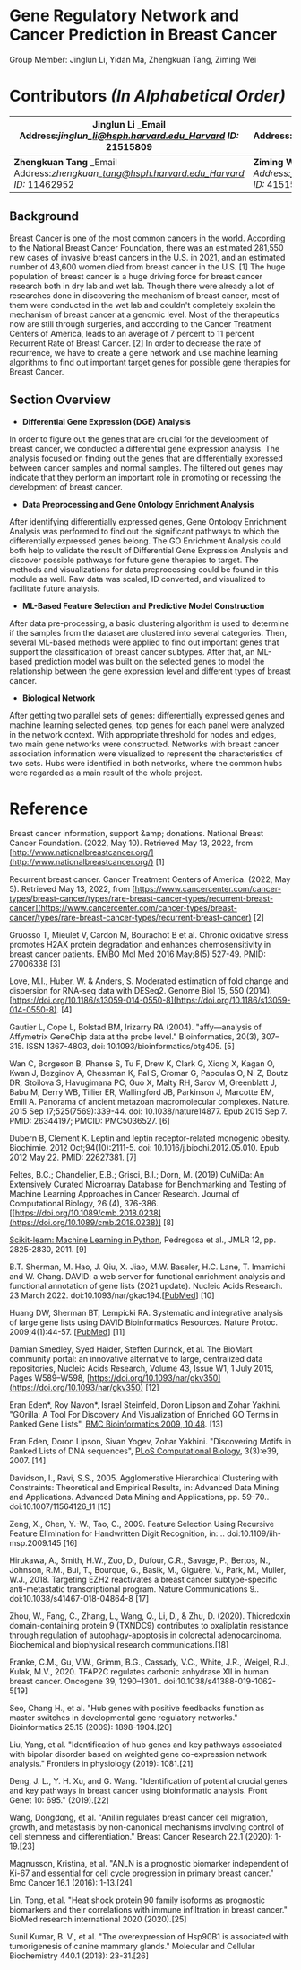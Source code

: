 # **Gene Regulatory Network and Cancer Prediction in Breast Cancer**

Group Member: Jinglun Li, Yidan Ma, Zhengkuan Tang, Ziming Wei

# Contributors _(In Alphabetical Order)_

| **Jinglun Li** _Email Address:_jinglun\_li@hsph.harvard.edu_Harvard ID:_ 21515809 | **Yidan Ma** _Email Address:_yidan\_ma@hsph.harvard.edu_Harvard ID:_ 71515524 |
| --- | --- |
| **Zhengkuan Tang** _Email Address:_zhengkuan\_tang@hsph.harvard.edu_Harvard ID:_ 11462952 | **Ziming Wei** _Email Address:_zimingwei@hsph.harvard.edu_Harvard ID:_ 41515244 |

##

## Background

Breast Cancer is one of the most common cancers in the world. According to the National Breast Cancer Foundation, there was an estimated 281,550 new cases of invasive breast cancers in the U.S. in 2021, and an estimated number of 43,600 women died from breast cancer in the U.S. [1] The huge population of breast cancer is a huge driving force for breast cancer research both in dry lab and wet lab. Though there were already a lot of researches done in discovering the mechanism of breast cancer, most of them were conducted in the wet lab and couldn&#39;t completely explain the mechanism of breast cancer at a genomic level. Most of the therapeutics now are still through surgeries, and according to the Cancer Treatment Centers of America, leads to an average of 7 percent to 11 percent Recurrent Rate of Breast Cancer. [2] In order to decrease the rate of recurrence, we have to create a gene network and use machine learning algorithms to find out important target genes for possible gene therapies for Breast Cancer.

## Section Overview

- **Differential Gene Expression (DGE) Analysis**

In order to figure out the genes that are crucial for the development of breast cancer, we conducted a differential gene expression analysis. The analysis focused on finding out the genes that are differentially expressed between cancer samples and normal samples. The filtered out genes may indicate that they perform an important role in promoting or recessing the development of breast cancer.

- **Data Preprocessing and Gene Ontology Enrichment Analysis**

After identifying differentially expressed genes, Gene Ontology Enrichment Analysis was performed to find out the significant pathways to which the differentially expressed genes belong. The GO Enrichment Analysis could both help to validate the result of Differential Gene Expression Analysis and discover possible pathways for future gene therapies to target. The methods and visualizations for data preprocessing could be found in this module as well. Raw data was scaled, ID converted, and visualized to facilitate future analysis.

- **ML-Based Feature Selection and Predictive Model Construction**

After data pre-processing, a basic clustering algorithm is used to determine if the samples from the dataset are clustered into several categories. Then, several ML-based methods were applied to find out important genes that support the classification of breast cancer subtypes. After that, an ML-based prediction model was built on the selected genes to model the relationship between the gene expression level and different types of breast cancer.

- **Biological Network**

After getting two parallel sets of genes: differentially expressed genes and machine learning selected genes, top genes for each panel were analyzed in the network context. With appropriate threshold for nodes and edges, two main gene networks were constructed. Networks with breast cancer association information were visualized to represent the characteristics of two sets. Hubs were identified in both networks, where the common hubs were regarded as a main result of the whole project.

#

# Reference

Breast cancer information, support &amp;amp; donations. National Breast Cancer Foundation. (2022, May 10). Retrieved May 13, 2022, from [http://www.nationalbreastcancer.org/](http://www.nationalbreastcancer.org/) [1]

Recurrent breast cancer. Cancer Treatment Centers of America. (2022, May 5). Retrieved May 13, 2022, from [https://www.cancercenter.com/cancer-types/breast-cancer/types/rare-breast-cancer-types/recurrent-breast-cancer](https://www.cancercenter.com/cancer-types/breast-cancer/types/rare-breast-cancer-types/recurrent-breast-cancer) [2]

Gruosso T, Mieulet V, Cardon M, Bourachot B et al. Chronic oxidative stress promotes H2AX protein degradation and enhances chemosensitivity in breast cancer patients. EMBO Mol Med 2016 May;8(5):527-49. PMID: 27006338 [3]

Love, M.I., Huber, W. &amp; Anders, S. Moderated estimation of fold change and dispersion for RNA-seq data with DESeq2. Genome Biol 15, 550 (2014).[https://doi.org/10.1186/s13059-014-0550-8](https://doi.org/10.1186/s13059-014-0550-8). [4]

Gautier L, Cope L, Bolstad BM, Irizarry RA (2004). &quot;affy—analysis of Affymetrix GeneChip data at the probe level.&quot; Bioinformatics, 20(3), 307–315. ISSN 1367-4803, doi: 10.1093/bioinformatics/btg405. [5]

Wan C, Borgeson B, Phanse S, Tu F, Drew K, Clark G, Xiong X, Kagan O, Kwan J, Bezginov A, Chessman K, Pal S, Cromar G, Papoulas O, Ni Z, Boutz DR, Stoilova S, Havugimana PC, Guo X, Malty RH, Sarov M, Greenblatt J, Babu M, Derry WB, Tillier ER, Wallingford JB, Parkinson J, Marcotte EM, Emili A. Panorama of ancient metazoan macromolecular complexes. Nature. 2015 Sep 17;525(7569):339-44. doi: 10.1038/nature14877. Epub 2015 Sep 7. PMID: 26344197; PMCID: PMC5036527. [6]

Dubern B, Clement K. Leptin and leptin receptor-related monogenic obesity. Biochimie. 2012 Oct;94(10):2111-5. doi: 10.1016/j.biochi.2012.05.010. Epub 2012 May 22. PMID: 22627381. [7]

Feltes, B.C.; Chandelier, E.B.; Grisci, B.I.; Dorn, M. (2019) CuMiDa: An Extensively Curated Microarray Database for Benchmarking and Testing of Machine Learning Approaches in Cancer Research. Journal of Computational Biology, 26 (4), 376-386. [[https://doi.org/10.1089/cmb.2018.0238](https://doi.org/10.1089/cmb.2018.0238)] [8]

[Scikit-learn: Machine Learning in Python](http://jmlr.csail.mit.edu/papers/v12/pedregosa11a.html), Pedregosa et al., JMLR 12, pp. 2825-2830, 2011. [9]

B.T. Sherman, M. Hao, J. Qiu, X. Jiao, M.W. Baseler, H.C. Lane, T. Imamichi and W. Chang. DAVID: a web server for functional enrichment analysis and functional annotation of gene lists (2021 update). Nucleic Acids Research. 23 March 2022. doi:10.1093/nar/gkac194.[[PubMed](https://pubmed.ncbi.nlm.nih.gov/35325185/)] [10]

Huang DW, Sherman BT, Lempicki RA. Systematic and integrative analysis of large gene lists using DAVID Bioinformatics Resources. Nature Protoc. 2009;4(1):44-57. [[PubMed](http://www.ncbi.nlm.nih.gov/pubmed/19131956?dopt=Abstract)] [11]

Damian Smedley, Syed Haider, Steffen Durinck, et al. The BioMart community portal: an innovative alternative to large, centralized data repositories, Nucleic Acids Research, Volume 43, Issue W1, 1 July 2015, Pages W589–W598, [https://doi.org/10.1093/nar/gkv350](https://doi.org/10.1093/nar/gkv350) [12]

Eran Eden\*, Roy Navon\*, Israel Steinfeld, Doron Lipson and Zohar Yakhini. &quot;GOrilla: A Tool For Discovery And Visualization of Enriched GO Terms in Ranked Gene Lists&quot;, [BMC Bioinformatics 2009, 10:48](http://www.biomedcentral.com/1471-2105/10/48). [13]

Eran Eden, Doron Lipson, Sivan Yogev, Zohar Yakhini. &quot;Discovering Motifs in Ranked Lists of DNA sequences&quot;, [PLoS Computational Biology](http://compbiol.plosjournals.org/perlserv/?request=get-document&amp;doi=10.1371/journal.pcbi.0030039), 3(3):e39, 2007. [14]

Davidson, I., Ravi, S.S., 2005. Agglomerative Hierarchical Clustering with Constraints: Theoretical and Empirical Results, in: Advanced Data Mining and Applications. Advanced Data Mining and Applications, pp. 59–70.. doi:10.1007/11564126\_11 [15]

Zeng, X., Chen, Y.-W., Tao, C., 2009. Feature Selection Using Recursive Feature Elimination for Handwritten Digit Recognition, in: .. doi:10.1109/iih-msp.2009.145 [16]

Hirukawa, A., Smith, H.W., Zuo, D., Dufour, C.R., Savage, P., Bertos, N., Johnson, R.M., Bui, T., Bourque, G., Basik, M., Giguère, V., Park, M., Muller, W.J., 2018. Targeting EZH2 reactivates a breast cancer subtype-specific anti-metastatic transcriptional program. Nature Communications 9.. doi:10.1038/s41467-018-04864-8 [17]

Zhou, W., Fang, C., Zhang, L., Wang, Q., Li, D., &amp; Zhu, D. (2020). Thioredoxin domain-containing protein 9 (TXNDC9) contributes to oxaliplatin resistance through regulation of autophagy-apoptosis in colorectal adenocarcinoma. Biochemical and biophysical research communications.[18]

Franke, C.M., Gu, V.W., Grimm, B.G., Cassady, V.C., White, J.R., Weigel, R.J., Kulak, M.V., 2020. TFAP2C regulates carbonic anhydrase XII in human breast cancer. Oncogene 39, 1290–1301.. doi:10.1038/s41388-019-1062-5[19]

Seo, Chang H., et al. &quot;Hub genes with positive feedbacks function as master switches in developmental gene regulatory networks.&quot; Bioinformatics 25.15 (2009): 1898-1904.[20]

Liu, Yang, et al. &quot;Identification of hub genes and key pathways associated with bipolar disorder based on weighted gene co-expression network analysis.&quot; Frontiers in physiology (2019): 1081.[21]

Deng, J. L., Y. H. Xu, and G. Wang. &quot;Identification of potential crucial genes and key pathways in breast cancer using bioinformatic analysis. Front Genet 10: 695.&quot; (2019).[22]

Wang, Dongdong, et al. &quot;Anillin regulates breast cancer cell migration, growth, and metastasis by non-canonical mechanisms involving control of cell stemness and differentiation.&quot; Breast Cancer Research 22.1 (2020): 1-19.[23]

Magnusson, Kristina, et al. &quot;ANLN is a prognostic biomarker independent of Ki-67 and essential for cell cycle progression in primary breast cancer.&quot; Bmc Cancer 16.1 (2016): 1-13.[24]

Lin, Tong, et al. &quot;Heat shock protein 90 family isoforms as prognostic biomarkers and their correlations with immune infiltration in breast cancer.&quot; BioMed research international 2020 (2020).[25]

Sunil Kumar, B. V., et al. &quot;The overexpression of Hsp90B1 is associated with tumorigenesis of canine mammary glands.&quot; Molecular and Cellular Biochemistry 440.1 (2018): 23-31.[26]
